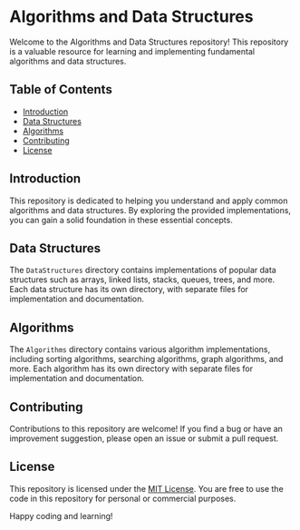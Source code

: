 # Algorithms and Data Structures

Welcome to the Algorithms and Data Structures repository! This repository is a valuable resource for learning and implementing fundamental algorithms and data structures.

## Table of Contents

- [Introduction](#introduction)
- [Data Structures](#data-structures)
- [Algorithms](#algorithms)
- [Contributing](#contributing)
- [License](#license)

## Introduction

This repository is dedicated to helping you understand and apply common algorithms and data structures. By exploring the provided implementations, you can gain a solid foundation in these essential concepts.

## Data Structures

The `DataStructures` directory contains implementations of popular data structures such as arrays, linked lists, stacks, queues, trees, and more. Each data structure has its own directory, with separate files for implementation and documentation.

## Algorithms

The `Algorithms` directory contains various algorithm implementations, including sorting algorithms, searching algorithms, graph algorithms, and more. Each algorithm has its own directory with separate files for implementation and documentation.

## Contributing

Contributions to this repository are welcome! If you find a bug or have an improvement suggestion, please open an issue or submit a pull request.

## License

This repository is licensed under the [MIT License](LICENSE). You are free to use the code in this repository for personal or commercial purposes.

Happy coding and learning!
